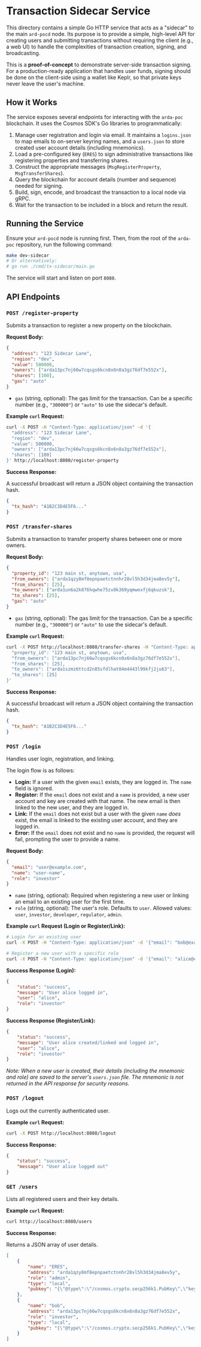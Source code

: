 # Transaction Sidecar Service

This directory contains a simple Go HTTP service that acts as a "sidecar" to the main `ard-pocd` node. Its purpose is to provide a simple, high-level API for creating users and submitting transactions without requiring the client (e.g., a web UI) to handle the complexities of transaction creation, signing, and broadcasting.

This is a **proof-of-concept** to demonstrate server-side transaction signing. For a production-ready application that handles user funds, signing should be done on the client-side using a wallet like Keplr, so that private keys never leave the user's machine.

## How it Works

The service exposes several endpoints for interacting with the `arda-poc` blockchain. It uses the Cosmos SDK's Go libraries to programmatically:
1.  Manage user registration and login via email. It maintains a `logins.json` to map emails to on-server keyring names, and a `users.json` to store created user account details (including mnemonics).
2.  Load a pre-configured key (`ERES`) to sign administrative transactions like registering properties and transferring shares.
3.  Construct the appropriate messages (`MsgRegisterProperty`, `MsgTransferShares`).
4.  Query the blockchain for account details (number and sequence) needed for signing.
5.  Build, sign, encode, and broadcast the transaction to a local node via gRPC.
6.  Wait for the transaction to be included in a block and return the result.

## Running the Service

Ensure your `ard-pocd` node is running first. Then, from the root of the `arda-poc` repository, run the following command:

```bash
make dev-sidecar
# Or alternatively:
# go run ./cmd/tx-sidecar/main.go
```
The service will start and listen on port `8080`.

## API Endpoints

### `POST /register-property`

Submits a transaction to register a new property on the blockchain.

**Request Body:**

```json
{
  "address": "123 Sidecar Lane",
  "region": "dev",
  "value": 500000,
  "owners": ["arda13pc7nj66w7cqsgs6kcn8x6n8a3gz76df7e552x"],
  "shares": [100],
  "gas": "auto"
}
```
*   `gas` (string, optional): The gas limit for the transaction. Can be a specific number (e.g., `"300000"`) or `"auto"` to use the sidecar's default.

**Example `curl` Request:**

```bash
curl -X POST -H "Content-Type: application/json" -d '{
  "address": "123 Sidecar Lane",
  "region": "dev",
  "value": 500000,
  "owners": ["arda13pc7nj66w7cqsgs6kcn8x6n8a3gz76df7e552x"],
  "shares": [100]
}' http://localhost:8080/register-property
```

**Success Response:**

A successful broadcast will return a JSON object containing the transaction hash.

```json
{
  "tx_hash": "A1B2C3D4E5F6..."
}
```

### `POST /transfer-shares`

Submits a transaction to transfer property shares between one or more owners.

**Request Body:**

```json
{
  "property_id": "123 main st, anytown, usa",
  "from_owners": ["arda1qzy8mf8epnpaetctnnhr28vl5h3d34jma8ev5y"],
  "from_shares": [25],
  "to_owners": ["arda1un6a2k876hqwhe75zv0k369yqmwexfj6qkuzsk"],
  "to_shares": [25],
  "gas": "auto"
}
```
*   `gas` (string, optional): The gas limit for the transaction. Can be a specific number (e.g., `"300000"`) or `"auto"` to use the sidecar's default.

**Example `curl` Request:**

```bash
curl -X POST http://localhost:8080/transfer-shares -H "Content-Type: application/json" -d '{
  "property_id": "123 main st, anytown, usa",
  "from_owners": ["arda13pc7nj66w7cqsgs6kcn8x6n8a3gz76df7e552x"],
  "from_shares": [25],
  "to_owners": ["arda1szmz6ttcd2n85sfdlhat04m4443l99kfj2ju63"],
  "to_shares": [25]
}'
```

**Success Response:**

A successful broadcast will return a JSON object containing the transaction hash.

```json
{
  "tx_hash": "A1B2C3D4E5F6..."
}
``` 

### `POST /login`

Handles user login, registration, and linking.

The login flow is as follows:
- **Login:** If a user with the given `email` exists, they are logged in. The `name` field is ignored.
- **Register:** If the `email` does not exist and a `name` is provided, a new user account and key are created with that name. The new email is then linked to the new user, and they are logged in.
- **Link:** If the `email` does not exist but a user with the given `name` *does* exist, the email is linked to the existing user account, and they are logged in.
- **Error:** If the `email` does not exist and no `name` is provided, the request will fail, prompting the user to provide a name.

**Request Body:**

```json
{
  "email": "user@example.com",
  "name": "user-name",
  "role": "investor"
}
```
* `name` (string, optional): Required when registering a new user or linking an email to an existing user for the first time.
* `role` (string, optional): The user's role. Defaults to `user`. Allowed values: `user`, `investor`, `developer`, `regulator`, `admin`.

**Example `curl` Request (Login or Register/Link):**

```bash
# Login for an existing user
curl -X POST -H "Content-Type: application/json" -d '{"email": "bob@example.com"}' http://localhost:8080/login

# Register a new user with a specific role
curl -X POST -H "Content-Type: application/json" -d '{"email": "alice@example.com", "name": "alice", "role": "investor"}' http://localhost:8080/login
```

**Success Response (Login):**
```json
{
    "status": "success",
    "message": "User alice logged in",
    "user": "alice",
    "role": "investor"
}
```

**Success Response (Register/Link):**
```json
{
    "status": "success",
    "message": "User alice created/linked and logged in",
    "user": "alice",
    "role": "investor"
}
```

*Note: When a new user is created, their details (including the mnemonic and role) are saved to the server's `users.json` file. The mnemonic is not returned in the API response for security reasons.*

### `POST /logout`

Logs out the currently authenticated user.

**Example `curl` Request:**

```bash
curl -X POST http://localhost:8080/logout
```

**Success Response:**

```json
{
    "status": "success",
    "message": "User alice logged out"
}
```

### `GET /users`

Lists all registered users and their key details.

**Example `curl` Request:**

```bash
curl http://localhost:8080/users
```

**Success Response:**

Returns a JSON array of user details.
```json
[
    {
        "name": "ERES",
        "address": "arda1qzy8mf8epnpaetctnnhr28vl5h3d34jma8ev5y",
        "role": "admin",
        "type": "local",
        "pubkey": "{\"@type\":\"/cosmos.crypto.secp256k1.PubKey\",\"key\":\"A0O5s8d...\"}"
    },
    {
        "name": "bob",
        "address": "arda13pc7nj66w7cqsgs6kcn8x6n8a3gz76df7e552x",
        "role": "investor",
        "type": "local",
        "pubkey": "{\"@type\":\"/cosmos.crypto.secp256k1.PubKey\",\"key\":\"A8E7b2c...\"}"
    }
]
``` 